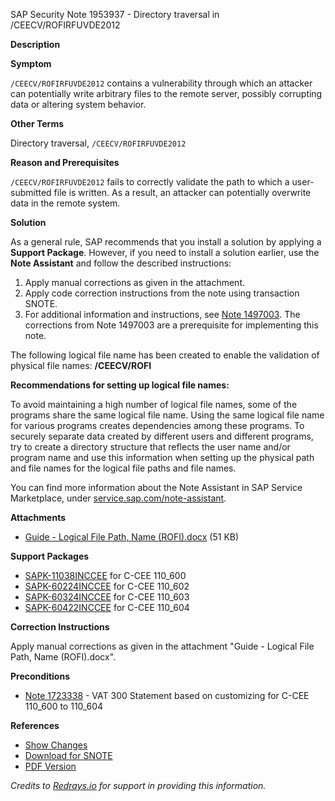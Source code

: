 SAP Security Note 1953937 - Directory traversal in /CEECV/ROFIRFUVDE2012

**Description**

**Symptom**

`/CEECV/ROFIRFUVDE2012` contains a vulnerability through which an attacker can potentially write arbitrary files to the remote server, possibly corrupting data or altering system behavior.

**Other Terms**

Directory traversal, `/CEECV/ROFIRFUVDE2012`

**Reason and Prerequisites**

`/CEECV/ROFIRFUVDE2012` fails to correctly validate the path to which a user-submitted file is written. As a result, an attacker can potentially overwrite data in the remote system.

**Solution**

As a general rule, SAP recommends that you install a solution by applying a **Support Package**. However, if you need to install a solution earlier, use the **Note Assistant** and follow the described instructions:

1. Apply manual corrections as given in the attachment.
2. Apply code correction instructions from the note using transaction SNOTE.
3. For additional information and instructions, see [Note 1497003](https://me.sap.com/notes/1497003). The corrections from Note 1497003 are a prerequisite for implementing this note.

The following logical file name has been created to enable the validation of physical file names: **/CEECV/ROFI**

**Recommendations for setting up logical file names:**

To avoid maintaining a high number of logical file names, some of the programs share the same logical file name.
Using the same logical file name for various programs creates dependencies among these programs. To securely separate data created by different users and different programs, try to create a directory structure that reflects the user name and/or program name and use this information when setting up the physical path and file names for the logical file paths and file names.

You can find more information about the Note Assistant in SAP Service Marketplace, under [service.sap.com/note-assistant](https://me.sap.com/service-assistant).

**Attachments**

- [Guide - Logical File Path, Name (ROFI).docx](https://me.sap.com/sap/support/sapnotes/public/services/attachment.htm?iv_key=012006153200001164182013&iv_version=0002&iv_guid=0939001FD158A647877731D2997755E3) (51 KB)

**Support Packages**

- [SAPK-11038INCCEE](https://me.sap.com/supportpackage/SAPK-11038INCCEE) for C-CEE 110_600
- [SAPK-60224INCCEE](https://me.sap.com/supportpackage/SAPK-60224INCCEE) for C-CEE 110_602
- [SAPK-60324INCCEE](https://me.sap.com/supportpackage/SAPK-60324INCCEE) for C-CEE 110_603
- [SAPK-60422INCCEE](https://me.sap.com/supportpackage/SAPK-60422INCCEE) for C-CEE 110_604

**Correction Instructions**

Apply manual corrections as given in the attachment "Guide - Logical File Path, Name (ROFI).docx".

**Preconditions**

- [Note 1723338](https://me.sap.com/notes/1723338) - VAT 300 Statement based on customizing for C-CEE 110_600 to 110_604

**References**

- [Show Changes](https://me.sap.com/notesLatestChanges/0001953937/E/diff)
- [Download for SNOTE](https://me.sap.com/notes/0040000011534622017)
- [PDF Version](https://me.sap.com/sap/support/sfm/notes/print/0001953937?language=en-US&token=7017BB4F7A74DBA6014103494436CEB5)

*Credits to [Redrays.io](https://redrays.io) for support in providing this information.*
